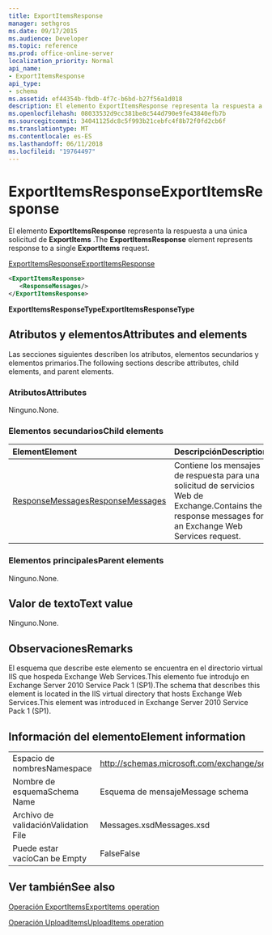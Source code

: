 ```yaml
---
title: ExportItemsResponse
manager: sethgros
ms.date: 09/17/2015
ms.audience: Developer
ms.topic: reference
ms.prod: office-online-server
localization_priority: Normal
api_name:
- ExportItemsResponse
api_type:
- schema
ms.assetid: ef44354b-fbdb-4f7c-b6bd-b27f56a1d018
description: El elemento ExportItemsResponse representa la respuesta a una única solicitud de ExportItems.
ms.openlocfilehash: 08033532d9cc381be8c544d790e9fe43840efb7b
ms.sourcegitcommit: 34041125dc8c5f993b21cebfc4f8b72f0fd2cb6f
ms.translationtype: MT
ms.contentlocale: es-ES
ms.lasthandoff: 06/11/2018
ms.locfileid: "19764497"
---
```

# <a name="exportitemsresponse"></a><span data-ttu-id="8de78-103">ExportItemsResponse</span><span class="sxs-lookup"><span data-stu-id="8de78-103">ExportItemsResponse</span></span>

<span data-ttu-id="8de78-104">El elemento **ExportItemsResponse** representa la respuesta a una única solicitud de **ExportItems** .</span><span class="sxs-lookup"><span data-stu-id="8de78-104">The **ExportItemsResponse** element represents response to a single **ExportItems** request.</span></span> 
  
[<span data-ttu-id="8de78-105">ExportItemsResponse</span><span class="sxs-lookup"><span data-stu-id="8de78-105">ExportItemsResponse</span></span>](exportitemsresponse.md)
  
```XML
<ExportItemsResponse>
   <ResponseMessages/>
</ExportItemsResponse>
```

 <span data-ttu-id="8de78-106">**ExportItemsResponseType**</span><span class="sxs-lookup"><span data-stu-id="8de78-106">**ExportItemsResponseType**</span></span>
## <a name="attributes-and-elements"></a><span data-ttu-id="8de78-107">Atributos y elementos</span><span class="sxs-lookup"><span data-stu-id="8de78-107">Attributes and elements</span></span>

<span data-ttu-id="8de78-108">Las secciones siguientes describen los atributos, elementos secundarios y elementos primarios.</span><span class="sxs-lookup"><span data-stu-id="8de78-108">The following sections describe attributes, child elements, and parent elements.</span></span>
  
### <a name="attributes"></a><span data-ttu-id="8de78-109">Atributos</span><span class="sxs-lookup"><span data-stu-id="8de78-109">Attributes</span></span>

<span data-ttu-id="8de78-110">Ninguno.</span><span class="sxs-lookup"><span data-stu-id="8de78-110">None.</span></span>
  
### <a name="child-elements"></a><span data-ttu-id="8de78-111">Elementos secundarios</span><span class="sxs-lookup"><span data-stu-id="8de78-111">Child elements</span></span>

|<span data-ttu-id="8de78-112">**Element**</span><span class="sxs-lookup"><span data-stu-id="8de78-112">**Element**</span></span>|<span data-ttu-id="8de78-113">**Descripción**</span><span class="sxs-lookup"><span data-stu-id="8de78-113">**Description**</span></span>|
|:-----|:-----|
|[<span data-ttu-id="8de78-114">ResponseMessages</span><span class="sxs-lookup"><span data-stu-id="8de78-114">ResponseMessages</span></span>](responsemessages.md) <br/> |<span data-ttu-id="8de78-115">Contiene los mensajes de respuesta para una solicitud de servicios Web de Exchange.</span><span class="sxs-lookup"><span data-stu-id="8de78-115">Contains the response messages for an Exchange Web Services request.</span></span>  <br/> |
   
### <a name="parent-elements"></a><span data-ttu-id="8de78-116">Elementos principales</span><span class="sxs-lookup"><span data-stu-id="8de78-116">Parent elements</span></span>

<span data-ttu-id="8de78-117">Ninguno.</span><span class="sxs-lookup"><span data-stu-id="8de78-117">None.</span></span>
  
## <a name="text-value"></a><span data-ttu-id="8de78-118">Valor de texto</span><span class="sxs-lookup"><span data-stu-id="8de78-118">Text value</span></span>

<span data-ttu-id="8de78-119">Ninguno.</span><span class="sxs-lookup"><span data-stu-id="8de78-119">None.</span></span>
  
## <a name="remarks"></a><span data-ttu-id="8de78-120">Observaciones</span><span class="sxs-lookup"><span data-stu-id="8de78-120">Remarks</span></span>

<span data-ttu-id="8de78-121">El esquema que describe este elemento se encuentra en el directorio virtual IIS que hospeda Exchange Web Services.This elemento fue introdujo en Exchange Server 2010 Service Pack 1 (SP1).</span><span class="sxs-lookup"><span data-stu-id="8de78-121">The schema that describes this element is located in the IIS virtual directory that hosts Exchange Web Services.This element was introduced in Exchange Server 2010 Service Pack 1 (SP1).</span></span>
  
## <a name="element-information"></a><span data-ttu-id="8de78-122">Información del elemento</span><span class="sxs-lookup"><span data-stu-id="8de78-122">Element information</span></span>

|||
|:-----|:-----|
|<span data-ttu-id="8de78-123">Espacio de nombres</span><span class="sxs-lookup"><span data-stu-id="8de78-123">Namespace</span></span>  <br/> |http://schemas.microsoft.com/exchange/services/2006/messages  <br/> |
|<span data-ttu-id="8de78-124">Nombre de esquema</span><span class="sxs-lookup"><span data-stu-id="8de78-124">Schema Name</span></span>  <br/> |<span data-ttu-id="8de78-125">Esquema de mensaje</span><span class="sxs-lookup"><span data-stu-id="8de78-125">Message schema</span></span>  <br/> |
|<span data-ttu-id="8de78-126">Archivo de validación</span><span class="sxs-lookup"><span data-stu-id="8de78-126">Validation File</span></span>  <br/> |<span data-ttu-id="8de78-127">Messages.xsd</span><span class="sxs-lookup"><span data-stu-id="8de78-127">Messages.xsd</span></span>  <br/> |
|<span data-ttu-id="8de78-128">Puede estar vacío</span><span class="sxs-lookup"><span data-stu-id="8de78-128">Can be Empty</span></span>  <br/> |<span data-ttu-id="8de78-129">False</span><span class="sxs-lookup"><span data-stu-id="8de78-129">False</span></span>  <br/> |
   
## <a name="see-also"></a><span data-ttu-id="8de78-130">Ver también</span><span class="sxs-lookup"><span data-stu-id="8de78-130">See also</span></span>



[<span data-ttu-id="8de78-131">Operación ExportItems</span><span class="sxs-lookup"><span data-stu-id="8de78-131">ExportItems operation</span></span>](exportitems-operation.md)
  
[<span data-ttu-id="8de78-132">Operación UploadItems</span><span class="sxs-lookup"><span data-stu-id="8de78-132">UploadItems operation</span></span>](uploaditems-operation.md)

